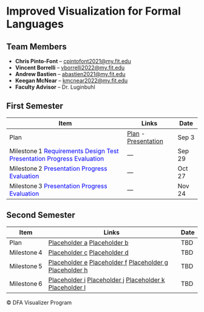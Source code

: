 # Improved Visualization for Formal Languages

## Team Members

- **Chris Pinto-Font** – cpintofont2021@my.fit.edu  
- **Vincent Borrelli** – vborrelli2022@my.fit.edu  
- **Andrew Bastien** – abastien2021@my.fit.edu  
- **Keegan McNear** – kmcnear2022@my.fit.edu  
- **Faculty Advisor** – Dr. Luginbuhl

## First Semester

| Item                                         | Links                          | Date    |
|----------------------------------------------|--------------------------------|---------|
| Plan                                        | [Plan](Plan) - [Presentation](Presentation)    | Sep 3   |
| Milestone 1 <span style="color:blue;">Requirements Design Test Presentation Progress Evaluation</span> | — | Sep 29  |
| Milestone 2 <span style="color:blue;">Presentation Progress Evaluation</span> | — | Oct 27  |
| Milestone 3 <span style="color:blue;">Presentation Progress Evaluation</span> | — | Nov 24  |

## Second Semester

| Item        | Links | Date |
|-------------|-------|------|
| Plan        | [Placeholder a](a) [Placeholder b](b)   | TBD  |
| Milestone 4 | [Placeholder c](c) [Placeholder d](d)   | TBD  |
| Milestone 5 | [Placeholder e](e) [Placeholder f](f) [Placeholder g](g) [Placeholder h](h) | TBD |
| Milestone 6 | [Placeholder i](i) [Placeholder j](j) [Placeholder k](k) [Placeholder l](l) | TBD |

© DFA Visualizer Program
